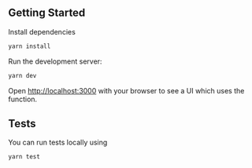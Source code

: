 ## Getting Started

Install dependencies

```bash
yarn install
```

Run the development server:

```bash
yarn dev
```

Open [http://localhost:3000](http://localhost:3000) with your browser to see a UI which uses the function.

## Tests

You can run tests locally using

```bash
yarn test
```
